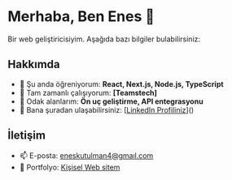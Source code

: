 # Merhaba, Ben Enes 👋

Bir web geliştiricisiyim. Aşağıda bazı bilgiler bulabilirsiniz:

## Hakkımda
- 🌱 Şu anda öğreniyorum: **React, Next.js, Node.js, TypeScript**
- 💼 Tam zamanlı çalışıyorum: **[Teamstech]**
- 🎯 Odak alanlarım: **Ön uç geliştirme, API entegrasyonu**
- 💬 Bana şuradan ulaşabilirsiniz: [[LinkedIn Profiliniz](https://www.linkedin.com/in/enes-kutulman-b1208a200/)]()


## İletişim
- 📫 E-posta: [eneskutulman4@gmaıl.com](mailto:eneskutulman4@gmaıl.com)
- 💼 Portfolyo: [Kişisel Web sitem](www.eneskutulman.com)
